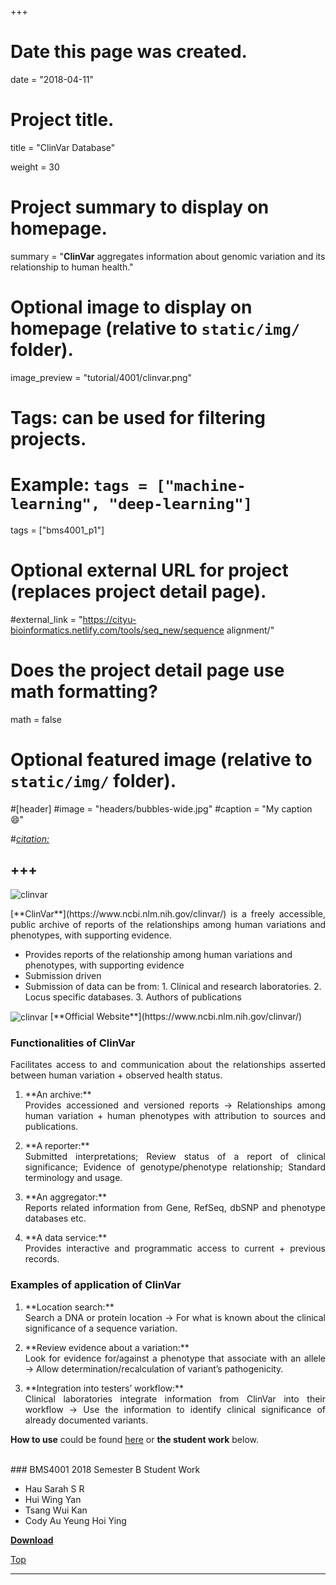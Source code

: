 +++
# Date this page was created.
date = "2018-04-11"

# Project title.
title = "ClinVar Database"

weight = 30
# Project summary to display on homepage.
summary = "**ClinVar** aggregates information about genomic variation and its relationship to human health."

# Optional image to display on homepage (relative to `static/img/` folder).
image_preview = "tutorial/4001/clinvar.png"

# Tags: can be used for filtering projects.
# Example: `tags = ["machine-learning", "deep-learning"]`
tags = ["bms4001_p1"]

# Optional external URL for project (replaces project detail page).
#external_link = "https://cityu-bioinformatics.netlify.com/tools/seq_new/sequence alignment/"


# Does the project detail page use math formatting?
math = false

# Optional featured image (relative to `static/img/` folder).
#[header]
#image = "headers/bubbles-wide.jpg"
#caption = "My caption :smile:"

#*[citation:](http://www.sequence-alignment.com/)*

+++
---
<img src="/img/tutorial/4001/clinvar.png" alt="clinvar" align="center">

<span id="top"></span>

<p align="justify">[**ClinVar**](https://www.ncbi.nlm.nih.gov/clinvar/) is a freely accessible, public archive of reports of the relationships among human variations and phenotypes, with supporting evidence. 

* Provides reports of the relationship among human variations and phenotypes, with supporting evidence
* Submission driven
* Submission of data can be from: 1. Clinical and research laboratories. 2. Locus specific databases. 3. Authors of publications

<img src="/img/tutorial/4001/clinvar2.png" alt="clinvar" align="center">
[**Official Website**](https://www.ncbi.nlm.nih.gov/clinvar/)

### Functionalities of ClinVar

<p align="justify">Facilitates access to and communication about the relationships asserted between human variation + observed health status.

1. <p align="justify">**An archive:**<br>Provides accessioned and versioned reports → Relationships among human variation + human phenotypes with attribution to sources and publications.
2. <p align="justify">**A reporter:**<br>Submitted interpretations; Review status of a report of clinical significance; Evidence of genotype/phenotype relationship; Standard terminology and usage.
3. <p align="justify">**An aggregator:**<br>Reports related information from Gene, RefSeq, dbSNP and phenotype databases etc.
4. <p align="justify">**A data service:**<br>Provides interactive and programmatic access to current + previous records.

### Examples of application of ClinVar

1. <p align="justify">**Location search:**<br>Search a DNA or protein location → For what is known about the clinical significance of a sequence variation.
2. <p align="justify">**Review evidence about a variation:**<br>Look for evidence for/against a phenotype that associate with an allele → Allow determination/recalculation of variant’s pathogenicity.
3. <p align="justify">**Integration into testers’ workflow:**<br>Clinical laboratories integrate information from ClinVar into their workflow → Use the information to identify clinical significance of already documented variants.

**How to use** could be found [here](https://www.ncbi.nlm.nih.gov/clinvar/docs/help/) or **the student work** below.

<br>
### BMS4001 2018 Semester B Student Work

* Hau Sarah S R
* Hui Wing Yan 
* Tsang Wui Kan 
* Cody Au Yeung Hoi Ying 

[**Download**](https://doc-0o-b4-docs.googleusercontent.com/docs/securesc/e26fd49upnna624jdr6rqrvfbll89ce5/a2b5v809t749mcu3plcu2k9rhneq7tp0/1524916800000/07193667370322989573/07193667370322989573/1FrhuJQfZXBSh_ZmNf995you1b_9b9wKX?e=download)

[<i class="fa fa-hand-o-up fa-1x "></i>Top](#top)

---
